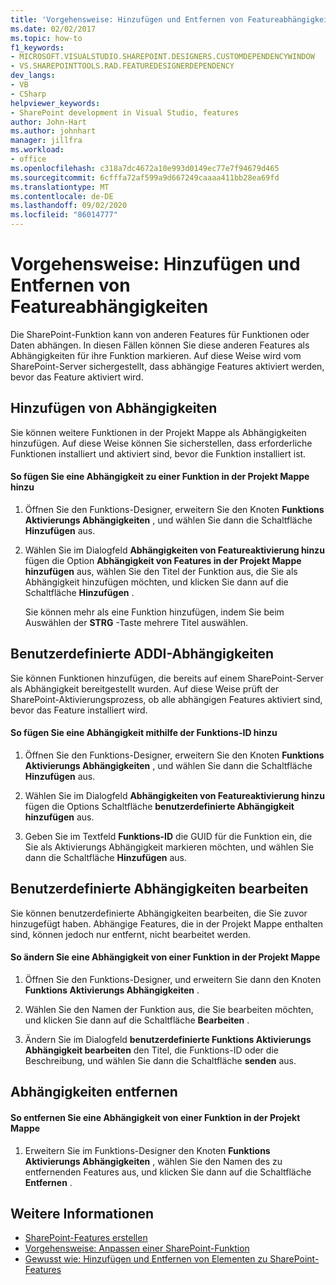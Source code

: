 ```yaml
---
title: 'Vorgehensweise: Hinzufügen und Entfernen von Featureabhängigkeiten | Microsoft-Dokumentation'
ms.date: 02/02/2017
ms.topic: how-to
f1_keywords:
- MICROSOFT.VISUALSTUDIO.SHAREPOINT.DESIGNERS.CUSTOMDEPENDENCYWINDOW
- VS.SHAREPOINTTOOLS.RAD.FEATUREDESIGNERDEPENDENCY
dev_langs:
- VB
- CSharp
helpviewer_keywords:
- SharePoint development in Visual Studio, features
author: John-Hart
ms.author: johnhart
manager: jillfra
ms.workload:
- office
ms.openlocfilehash: c318a7dc4672a10e993d0149ec77e7f94679d465
ms.sourcegitcommit: 6cfffa72af599a9d667249caaaa411bb28ea69fd
ms.translationtype: MT
ms.contentlocale: de-DE
ms.lasthandoff: 09/02/2020
ms.locfileid: "86014777"
---
```

# <a name="how-to-add-and-remove-feature-dependencies"></a>Vorgehensweise: Hinzufügen und Entfernen von Featureabhängigkeiten
  Die SharePoint-Funktion kann von anderen Features für Funktionen oder Daten abhängen. In diesen Fällen können Sie diese anderen Features als Abhängigkeiten für ihre Funktion markieren. Auf diese Weise wird vom SharePoint-Server sichergestellt, dass abhängige Features aktiviert werden, bevor das Feature aktiviert wird.

## <a name="add-dependencies"></a>Hinzufügen von Abhängigkeiten
 Sie können weitere Funktionen in der Projekt Mappe als Abhängigkeiten hinzufügen. Auf diese Weise können Sie sicherstellen, dass erforderliche Funktionen installiert und aktiviert sind, bevor die Funktion installiert ist.

#### <a name="to-add-a-dependency-on-a-feature-in-the-solution"></a>So fügen Sie eine Abhängigkeit zu einer Funktion in der Projekt Mappe hinzu

1. Öffnen Sie den Funktions-Designer, erweitern Sie den Knoten **Funktions Aktivierungs Abhängigkeiten** , und wählen Sie dann die Schaltfläche **Hinzufügen** aus.

2. Wählen Sie im Dialogfeld **Abhängigkeiten von Featureaktivierung hinzu** fügen die Option **Abhängigkeit von Features in der Projekt Mappe hinzufügen** aus, wählen Sie den Titel der Funktion aus, die Sie als Abhängigkeit hinzufügen möchten, und klicken Sie dann auf die Schaltfläche **Hinzufügen** .

     Sie können mehr als eine Funktion hinzufügen, indem Sie beim Auswählen der **STRG** -Taste mehrere Titel auswählen.

## <a name="addi-custom-dependencies"></a>Benutzerdefinierte ADDI-Abhängigkeiten
 Sie können Funktionen hinzufügen, die bereits auf einem SharePoint-Server als Abhängigkeit bereitgestellt wurden. Auf diese Weise prüft der SharePoint-Aktivierungsprozess, ob alle abhängigen Features aktiviert sind, bevor das Feature installiert wird.

#### <a name="to-add-a-dependency-by-the-feature-id"></a>So fügen Sie eine Abhängigkeit mithilfe der Funktions-ID hinzu

1. Öffnen Sie den Funktions-Designer, erweitern Sie den Knoten **Funktions Aktivierungs Abhängigkeiten** , und wählen Sie dann die Schaltfläche **Hinzufügen** aus.

2. Wählen Sie im Dialogfeld **Abhängigkeiten von Featureaktivierung hinzu** fügen die Options Schaltfläche **benutzerdefinierte Abhängigkeit hinzufügen** aus.

3. Geben Sie im Textfeld **Funktions-ID** die GUID für die Funktion ein, die Sie als Aktivierungs Abhängigkeit markieren möchten, und wählen Sie dann die Schaltfläche **Hinzufügen** aus.

## <a name="edit-custom-dependencies"></a>Benutzerdefinierte Abhängigkeiten bearbeiten
 Sie können benutzerdefinierte Abhängigkeiten bearbeiten, die Sie zuvor hinzugefügt haben. Abhängige Features, die in der Projekt Mappe enthalten sind, können jedoch nur entfernt, nicht bearbeitet werden.

#### <a name="to-change-a-dependency-on-a-feature-in-the-solution"></a>So ändern Sie eine Abhängigkeit von einer Funktion in der Projekt Mappe

1. Öffnen Sie den Funktions-Designer, und erweitern Sie dann den Knoten **Funktions Aktivierungs Abhängigkeiten** .

2. Wählen Sie den Namen der Funktion aus, die Sie bearbeiten möchten, und klicken Sie dann auf die Schaltfläche **Bearbeiten** .

3. Ändern Sie im Dialogfeld **benutzerdefinierte Funktions Aktivierungs Abhängigkeit bearbeiten** den Titel, die Funktions-ID oder die Beschreibung, und wählen Sie dann die Schaltfläche **senden** aus.

## <a name="remove-dependencies"></a>Abhängigkeiten entfernen

#### <a name="to-remove-a-dependency-on-a-feature-in-the-solution"></a>So entfernen Sie eine Abhängigkeit von einer Funktion in der Projekt Mappe

1. Erweitern Sie im Funktions-Designer den Knoten **Funktions Aktivierungs Abhängigkeiten** , wählen Sie den Namen des zu entfernenden Features aus, und klicken Sie dann auf die Schaltfläche **Entfernen** .

## <a name="see-also"></a>Weitere Informationen
- [SharePoint-Features erstellen](../sharepoint/creating-sharepoint-features.md)
- [Vorgehensweise: Anpassen einer SharePoint-Funktion](../sharepoint/how-to-customize-a-sharepoint-feature.md)
- [Gewusst wie: Hinzufügen und Entfernen von Elementen zu SharePoint-Features](../sharepoint/how-to-add-and-remove-items-to-sharepoint-features.md)
